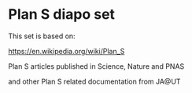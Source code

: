 # Plan S diapo set 
This set is based on:

https://en.wikipedia.org/wiki/Plan_S

Plan S articles published in Science, Nature and PNAS

and other Plan S related documentation from JA@UT

